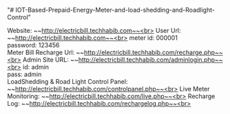 "# IOT-Based-Prepaid-Energy-Meter-and-load-shedding-and-Roadlight-Control" 

Website: ~~http://electricbill.techhabib.com~~<br>
User Url: ~~http://electricbill.techhabib.com~~<br>
        meter id: 000001<br>
        password: 123456<br>
        Meter Bill Recharge Url: ~~http://electricbill.techhabib.com/recharge.php~~<br>
Admin Site URL: ~~http://electricbill.techhabib.com/adminlogin.php~~<br>
         id: admin<br>
         pass: admin<br>
         LoadShedding & Road Light Control Panel: ~~http://electricbill.techhabib.com/controlpanel.php~~<br>
         Live Meter Monitoring: ~~http://electricbill.techhabib.com/live.php~~<br>
         Recharge Log: ~~http://electricbill.techhabib.com/rechargelog.php~~<br>
         
